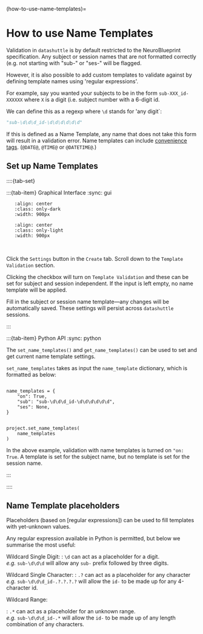 (how-to-use-name-templates)=

# How to use Name Templates

Validation in ``datashuttle`` is by default restricted to the
NeuroBlueprint specification. Any subject or session names
that are not formatted correctly (e.g. not starting with
"sub-" or "ses-" will be flagged.

However, it is also possible to add custom templates to validate against
by defining template names using 'regular expressions'.

For example, say you wanted your subjects to be in the form
`sub-XXX_id-XXXXXX` where `X` is a digit (i.e. subject number with
a 6-digit id.

We can define this
as a regexp where `\d` stands for 'any digit`:

```python
"sub-\d\d\d_id-\d\d\d\d\d\d"
```

If this is defined as a Name Template, any name that
does not take this form will result in a validation error.
Name templates can include [convenience tags](create-folders-convenience-tags).
(`@DATE@`, `@TIME@` or `@DATETIME@`.)

## Set up Name Templates
::::{tab-set}

:::{tab-item} Graphical Interface
:sync: gui

```{image} /_static/screenshots/how-to-name-templates-dark.png
   :align: center
   :class: only-dark
   :width: 900px
```
```{image} /_static/screenshots/how-to-name-templates-light.png
   :align: center
   :class: only-light
   :width: 900px
```
<br>


Click the `Settings` button in the `Create` tab. Scroll down to the
`Template Validation` section.

Clicking the checkbox will turn on `Template Validation` and these
can be set for subject and session independent. If the input is left empty,
no name template will be applied.

Fill in the subject or session name template—any changes
will be automatically saved. These settings will persist across
``datashuttle`` sessions.

:::

:::{tab-item} Python API
:sync: python

The `set_name_templates()` and `get_name_templates()` can be used
to set and get current name template settings.

`set_name_templates` takes as input the `name_template` dictionary,
which is formatted as below:

```

name_templates = {
    "on": True,
    "sub": "sub-\d\d\d_id-\d\d\d\d\d\d",
    "ses": None,
}


project.set_name_templates(
    name_templates
)

```

In the above example, validation with name templates is
turned on `"on: True`. A template is set for the subject name,
but no template is set for the session name.


:::

::::


## Name Template placeholders

Placeholders (based on [regular expressions]) can be used to
fill templates with yet-unknown values.

Any regular expression available in  Python is permitted,
but below we summarise the most useful:

Wildcard Single Digit:
: `\d` can act as a placeholder for a digit. \
*e.g.* `sub-\d\d\d` will allow any `sub-` prefix followed by three digits.

Wildcard Single Character:
: `.?` can act as a placeholder for any character \
*e.g.* `sub-\d\d\d_id-.?.?.?.?` will allow the `id-` to be made up for any 4-character id.

Wildcard Range:

: `.*` can act as a placeholder for an unknown range. \
*e.g.* `sub-\d\d\d_id-.*` will allow the `id-` to be made up of any length combination of any characters.
